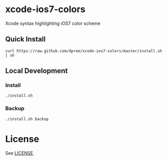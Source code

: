 # xcode-ios7-colors

Xcode syntax highlighting iOS7 color scheme

## Quick Install

    curl https://raw.github.com/dpree/xcode-ios7-colors/master/install.sh | sh

## Local Development

### Install

    ./install.sh

### Backup

    ./install.sh backup

# License

See [LICENSE](LICENSE.txt).

